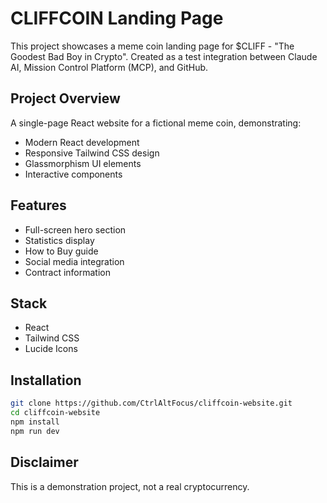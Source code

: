 # CLIFFCOIN Landing Page

This project showcases a meme coin landing page for $CLIFF - "The Goodest Bad Boy in Crypto". Created as a test integration between Claude AI, Mission Control Platform (MCP), and GitHub.

## Project Overview

A single-page React website for a fictional meme coin, demonstrating:
- Modern React development
- Responsive Tailwind CSS design
- Glassmorphism UI elements
- Interactive components

## Features

- Full-screen hero section
- Statistics display
- How to Buy guide
- Social media integration
- Contract information

## Stack

- React
- Tailwind CSS
- Lucide Icons

## Installation

```bash
git clone https://github.com/CtrlAltFocus/cliffcoin-website.git
cd cliffcoin-website
npm install
npm run dev
```

## Disclaimer

This is a demonstration project, not a real cryptocurrency.